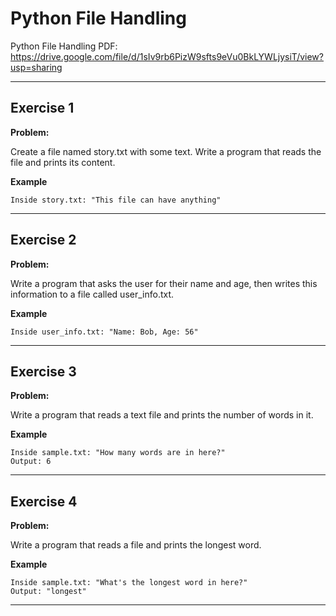 # Python File Handling

Python File Handling PDF:
https://drive.google.com/file/d/1sIv9rb6PizW9sfts9eVu0BkLYWLjysiT/view?usp=sharing



---

## Exercise 1

**Problem:**

Create a file named story.txt with some text.
Write a program that reads the file and prints its content.


**Example**

   	Inside story.txt: "This file can have anything"

---

## Exercise 2

**Problem:**

Write a program that asks the user for their name and age, then writes this information to a file called user_info.txt.


**Example**

   	Inside user_info.txt: "Name: Bob, Age: 56"

---

## Exercise 3

**Problem:**

Write a program that reads a text file and prints the number of words in it.


**Example**

   	Inside sample.txt: "How many words are in here?"
    Output: 6

---

## Exercise 4

**Problem:**

Write a program that reads a file and prints the longest word.

 
**Example**

   	Inside sample.txt: "What's the longest word in here?"
    Output: "longest"
---

